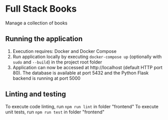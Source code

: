 # Full Stack Books
Manage a collection of books

## Running the application
1. Execution requires: Docker and Docker Compose
2. Run application locally by executing `docker-compose up` (optionally with `sudo` and `--build`)
in the project root folder
3. Application can now be accessed at http://localhost (default HTTP port 80).
The database is available at port 5432 and the Python Flask backend is running at port 5000

## Linting and testing
To execute code linting, run `npm run lint` in folder "frontend"
To execute unit tests, run `npm run test` in folder "frontend"